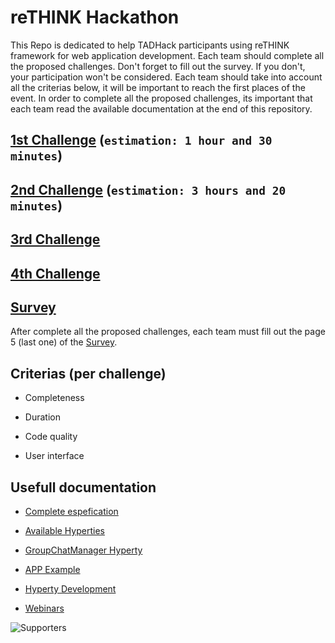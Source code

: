 # reTHINK Hackathon

This Repo is dedicated to help TADHack participants using reTHINK framework for web application development. Each team should complete all the proposed challenges. Don't forget to fill out the survey. If you don't, your participation won't be considered. Each team should take into account all the criterias below, it will be important to reach the first places of the event. In order to complete all the proposed challenges, its important that each team read the available documentation at the end of this repository.

 
## [1st Challenge](https://github.com/BernardoMG/dev-reTHINK-challenge/blob/master/1st%20Challenge.md) (`estimation: 1 hour and 30 minutes`)


## [2nd Challenge](https://github.com/BernardoMG/dev-reTHINK-challenge/blob/master/2nd%20Challenge.md) (`estimation: 3 hours and 20 minutes`)


## [3rd Challenge](https://github.com/BernardoMG/dev-reTHINK-Hackathon/blob/master/3rd%20Challenge.md)

## [4th Challenge]()


## [Survey](https://docs.google.com/forms/d/e/1FAIpQLSeFt56Ura0zkTqg_VX9od_jBZtE3-2mt_urTFvxsoRuQ3uJRw/viewform) 

After complete all the proposed challenges, each team must fill out the page 5 (last one) of the [Survey](https://docs.google.com/forms/d/e/1FAIpQLSeFt56Ura0zkTqg_VX9od_jBZtE3-2mt_urTFvxsoRuQ3uJRw/viewform). 

## Criterias (per challenge)

 * Completeness 
  
 * Duration 
 
 * Code quality

 * User interface  

## Usefull documentation

* [Complete espefication](https://github.com/reTHINK-project/specs)

* [Available Hyperties](https://github.com/reTHINK-project/dev-hyperty/tree/develop/docs)

* [GroupChatManager Hyperty](https://github.com/reTHINK-project/dev-hyperty/tree/develop/docs/group-chat-manager)

* [APP Example](https://github.com/reTHINK-project/dev-app/tree/develop)

* [Hyperty Development](https://github.com/reTHINK-project/dev-hyperty-toolkit/wiki/First-Hyperty-Development)

* [Webinars](https://www.youtube.com/channel/UC4xTKj2ZvhUyJosA_fLeAhg)
 
 
![Supporters](https://github.com/BernardoMG/dev-reTHINK-challenge/blob/master/Figures/Supporters.jpg) 
